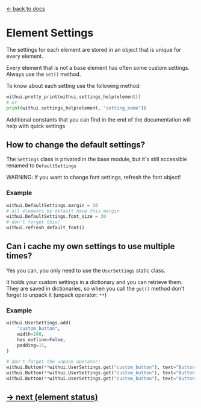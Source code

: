 [<- back to docs](docs.md)

# Element Settings

The settings for each element are stored in an object that is unique for every element.

Every element that is not a base element has often some custom settings. Always use the `set()` method.

To know about each setting use the following method:

```py
withui.pretty_print(withui.settings_help(element))
# or
print(withui.settings_help(element, "setting_name"))
```

Additional constants that you can find in the end of the documentation will help with quick settings

## How to change the default settings?

The `Settings` class is privated in the base module, but it's still accessible renamed to `DefaultSettings`

WARNING: If you want to change font settings, refresh the font object!

### Example

```py
withui.DefaultSettings.margin = 10
# all elements by default have this margin
withui.DefaultSettings.font_size = 30
# don't forget this!
withui.refresh_default_font()
```

## Can i cache my own settings to use multiple times?

Yes you can, you only need to use the `UserSettings` static class.

It holds your custom settings in a dictionary and you can retrieve them. They are saved in dictionaries, so when you call the `get()` method don't forget to unpack it (unpack operator: `**`)

### Example

```py
withui.UserSettings.add(
    "custom_button",
    width=200,
    has_outline=False,
    padding=15,
)

# don't forget the unpack operator!
withui.Button(**withui.UserSettings.get("custom_button"), text="Button 1")
withui.Button(**withui.UserSettings.get("custom_button"), text="Button 2")
withui.Button(**withui.UserSettings.get("custom_button"), text="Button 3")
```

## [-> next (element status)](status.md)
